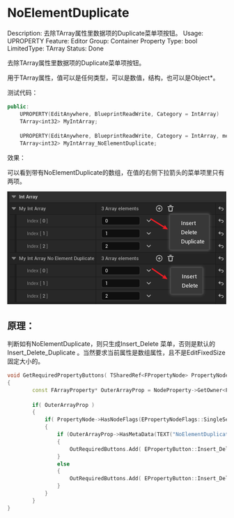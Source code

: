 # NoElementDuplicate

Description: 去除TArray属性里数据项的Duplicate菜单项按钮。
Usage: UPROPERTY
Feature: Editor
Group: Container Property
Type: bool
LimitedType: TArray
Status: Done

去除TArray属性里数据项的Duplicate菜单项按钮。

用于TArray属性，值可以是任何类型，可以是数值，结构，也可以是Object*。

测试代码：

```cpp
public:
	UPROPERTY(EditAnywhere, BlueprintReadWrite, Category = IntArray)
	TArray<int32> MyIntArray;

	UPROPERTY(EditAnywhere, BlueprintReadWrite, Category = IntArray, meta = (NoElementDuplicate))
	TArray<int32> MyIntArray_NoElementDuplicate;
```

效果：

可以看到带有NoElementDuplicate的数组，在值的右侧下拉箭头的菜单项里只有两项。

![Untitled](NoElementDuplicate/Untitled.png)

## 原理：

判断如有NoElementDuplicate，则只生成Insert_Delete 菜单，否则是默认的Insert_Delete_Duplicate 。当然要求当前属性是数组属性，且不是EditFixedSize固定大小的。

```cpp
void GetRequiredPropertyButtons( TSharedRef<FPropertyNode> PropertyNode, TArray<EPropertyButton::Type>& OutRequiredButtons, bool bUsingAssetPicker )
{
		const FArrayProperty* OuterArrayProp = NodeProperty->GetOwner<FArrayProperty>();
		
		if( OuterArrayProp )
		{
			if( PropertyNode->HasNodeFlags(EPropertyNodeFlags::SingleSelectOnly) && !(OuterArrayProp->PropertyFlags & CPF_EditFixedSize) )
			{
				if (OuterArrayProp->HasMetaData(TEXT("NoElementDuplicate")))
				{
					OutRequiredButtons.Add( EPropertyButton::Insert_Delete );
				}
				else
				{
					OutRequiredButtons.Add( EPropertyButton::Insert_Delete_Duplicate );
				}
			}
		}
}
```